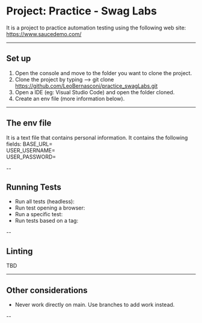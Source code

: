 # Project: Practice - Swag Labs
It is a project to practice automation testing using the following web site: https://www.saucedemo.com/


---

## Set up

1. Open the console and move to the folder you want to clone the project.
2. Clone the project by typing --> git clone https://github.com/LeoBernasconi/practice_swagLabs.git
3. Open a IDE (eg: Visual Studio Code) and open the folder cloned.
4. Create an env file (more information below).


---

## The env file
It is a text file that contains personal information. It contains the following fields:
BASE_URL=  
USER_USERNAME=   
USER_PASSWORD=  


--

## Running Tests
- Run all tests (headless): 
- Run test opening a browser: 
- Run a specific test: 
- Run tests based on a tag:  


--

## Linting
TBD


---

## Other considerations
- Never work directly on main. Use branches to add work instead.


--